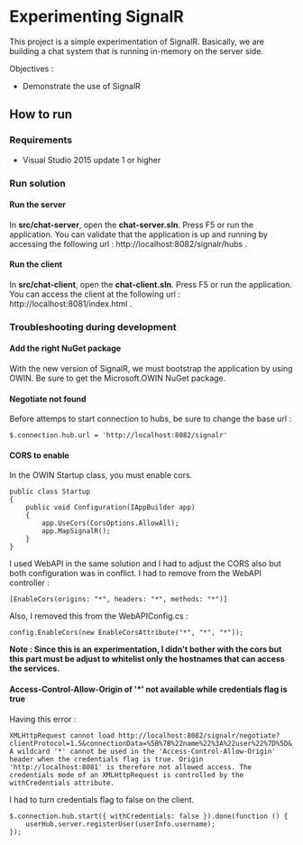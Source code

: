 # Experimenting SignalR

This project is a simple experimentation of SignalR. Basically, we are building a chat system that is running in-memory on the server side.

Objectives :

 - Demonstrate the use of SignalR

## How to run

### Requirements

 - Visual Studio 2015 update 1 or higher

### Run solution

#### Run the server

In **src/chat-server**, open the **chat-server.sln**. Press F5 or run the application. You can validate that the application is up and running by accessing the following url : http://localhost:8082/signalr/hubs .

#### Run the client

In **src/chat-client**, open the **chat-client.sln**. Press F5 or run the application. You can access the client at the following url : http://localhost:8081/index.html .

### Troubleshooting during development

#### Add the right NuGet package

With the new version of SignalR, we must bootstrap the application by using OWIN. Be sure to get the Microsoft.OWIN NuGet package.

#### Negotiate not found

Before attemps to start connection to hubs, be sure to change the base url :

    $.connection.hub.url = 'http://localhost:8082/signalr'

#### CORS to enable

In the OWIN Startup class, you must enable cors.

    public class Startup
    {
        public void Configuration(IAppBuilder app)
        {
            app.UseCors(CorsOptions.AllowAll);
            app.MapSignalR();
        }
    }

I used WebAPI in the same solution and I had to adjust the CORS also but both configuration was in conflict. I had to remove from the WebAPI controller :

    [EnableCors(origins: "*", headers: "*", methods: "*")]

Also, I removed this from the WebAPIConfig.cs :

    config.EnableCors(new EnableCorsAttribute("*", "*", "*"));

**Note : Since this is an experimentation, I didn't bother with the cors but this part must be adjust to whitelist only the hostnames that can access the services.**

#### Access-Control-Allow-Origin of '*' not available while credentials flag is true

Having this error :

    XMLHttpRequest cannot load http://localhost:8082/signalr/negotiate?clientProtocol=1.5&connectionData=%5B%7B%22name%22%3A%22user%22%7D%5D&_=1478552109181. A wildcard '*' cannot be used in the 'Access-Control-Allow-Origin' header when the credentials flag is true. Origin 'http://localhost:8081' is therefore not allowed access. The credentials mode of an XMLHttpRequest is controlled by the withCredentials attribute.

I had to turn credentials flag to false on the client.

    $.connection.hub.start({ withCredentials: false }).done(function () {
        userHub.server.registerUser(userInfo.username);
    });
